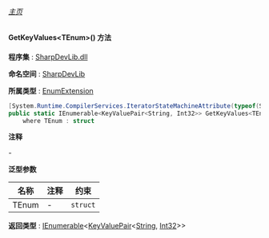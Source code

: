 ###### [主页](./Index.md "主页")

#### GetKeyValues\<TEnum\>() 方法

**程序集** : [SharpDevLib.dll](./SharpDevLib.assembly.md "SharpDevLib.dll")

**命名空间** : [SharpDevLib](./SharpDevLib.namespace.md "SharpDevLib")

**所属类型** : [EnumExtension](./SharpDevLib.EnumExtension.md "EnumExtension")

``` csharp
[System.Runtime.CompilerServices.IteratorStateMachineAttribute(typeof(SharpDevLib.EnumExtension+<GetKeyValues>d__3`1))]
public static IEnumerable<KeyValuePair<String, Int32>> GetKeyValues<TEnum>()
    where TEnum : struct
```

**注释**

*-*



**泛型参数**

|名称|注释|约束|
|---|---|---|
|TEnum|-|`struct`|




**返回类型** : [IEnumerable](https://learn.microsoft.com/en-us/dotnet/api/system.collections.generic.ienumerable-1 "IEnumerable")\<[KeyValuePair](https://learn.microsoft.com/en-us/dotnet/api/system.collections.generic.keyvaluepair-2 "KeyValuePair")\<[String](https://learn.microsoft.com/en-us/dotnet/api/system.string "String"), [Int32](https://learn.microsoft.com/en-us/dotnet/api/system.int32 "Int32")\>\>


